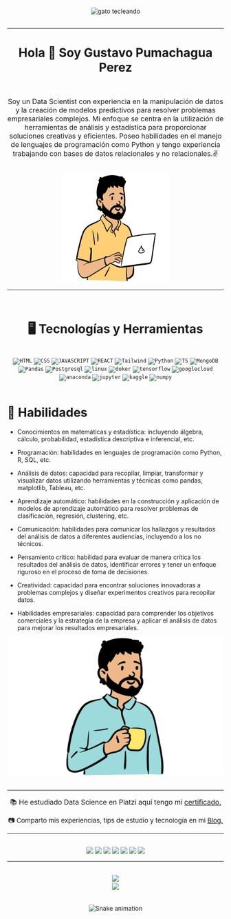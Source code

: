 </br>
<div align="center">
<img  src="./cat.gif" alt="gato tecleando"  width="250" height="250">
</div>
</br>

---

<div align="center">
<h1><b>Hola 👋 Soy Gustavo Pumachagua Perez </b></h1>
</div>
</br>

<div align="center" >
<p style="font-size: 16px;">Soy un Data Scientist con experiencia en la manipulación de datos y la creación de modelos predictivos para resolver problemas empresariales complejos. Mi enfoque se centra en la utilización de herramientas de análisis y estadística para proporcionar soluciones creativas y eficientes. Poseo habilidades en el manejo de lenguajes de programación como Python y tengo experiencia trabajando con bases de datos relacionales y no relacionales.✌</p>
</div>
</br>

<div align="center">
<img  src="./perfil1.svg" alt="gato tecleando"  width="250" height="250">
</div>

---

</br>
<div align="center">
  <h1><b>🖥️ Tecnologías y Herramientas</b></h1>
</div>
</br>

<div align="center">
<code><img width="40px" src="https://cdn.jsdelivr.net/gh/devicons/devicon/icons/html5/html5-original.svg" title = "HTML"/></code>
<code><img width="40px" src="https://cdn.jsdelivr.net/gh/devicons/devicon/icons/css3/css3-original.svg" title = "CSS"/></code>
<code><img width="40px" src="https://cdn.jsdelivr.net/gh/devicons/devicon/icons/javascript/javascript-original.svg" title = "JAVASCRIPT"/></code>
<code><img width="40px" src="https://cdn.jsdelivr.net/gh/devicons/devicon/icons/react/react-original.svg" title = "REACT"/></code>
<code><img width="40px" src="https://cdn.jsdelivr.net/gh/devicons/devicon/icons/tailwindcss/tailwindcss-plain.svg" title = "Tailwind"/></code>
<code><img width="40px" src="https://cdn.jsdelivr.net/gh/devicons/devicon/icons/python/python-original.svg" title = "Python"/></code>
<code><img width="40px" src="https://cdn.jsdelivr.net/gh/devicons/devicon/icons/typescript/typescript-original.svg" title = "TS"/></code>
<code><img width="40px" src="https://cdn.jsdelivr.net/gh/devicons/devicon/icons/mongodb/mongodb-original.svg" title = "MongoDB"/></code>
<code><img width="40px" src="https://cdn.jsdelivr.net/gh/devicons/devicon/icons/pandas/pandas-original.svg" title = "Pandas"/></code>
<code><img width="40px" src="https://cdn.jsdelivr.net/gh/devicons/devicon/icons/postgresql/postgresql-original.svg" title = "Postgresql"/></code>
<code><img width="40px" src="https://cdn.jsdelivr.net/gh/devicons/devicon/icons/linux/linux-original.svg" title = "linux"/></code>
<code><img width="40px" src="https://cdn.jsdelivr.net/gh/devicons/devicon/icons/docker/docker-original.svg" title = "doker"/></code>
<code><img width="40px" src="https://cdn.jsdelivr.net/gh/devicons/devicon/icons/tensorflow/tensorflow-original.svg" title = "tensorflow"/></code>
<code><img width="40px" src="https://cdn.jsdelivr.net/gh/devicons/devicon/icons/googlecloud/googlecloud-original.svg" title = "googlecloud"/></code>
<code><img width="40px" src="https://cdn.jsdelivr.net/gh/devicons/devicon/icons/anaconda/anaconda-original.svg" title = "anaconda"/></code>
<code><img width="40px" src="https://cdn.jsdelivr.net/gh/devicons/devicon/icons/jupyter/jupyter-original-wordmark.svg" title = "jupyter"/></code>
<code><img width="40px" src="https://cdn.jsdelivr.net/gh/devicons/devicon/icons/kaggle/kaggle-original.svg" title = "kaggle"/></code>
<code><img width="40px" src="https://cdn.jsdelivr.net/gh/devicons/devicon/icons/numpy/numpy-original.svg" title = "numpy"/></code>
</div>
</br>

# **📜 Habilidades**
* Conocimientos en matemáticas y estadística: incluyendo álgebra, cálculo, probabilidad, estadística descriptiva e inferencial, etc.

* Programación: habilidades en lenguajes de programación como Python, R, SQL, etc.

* Análisis de datos: capacidad para recopilar, limpiar, transformar y visualizar datos utilizando herramientas y técnicas como pandas, matplotlib, Tableau, etc.

* Aprendizaje automático: habilidades en la construcción y aplicación de modelos de aprendizaje automático para resolver problemas de clasificación, regresión, clustering, etc.

* Comunicación: habilidades para comunicar los hallazgos y resultados del análisis de datos a diferentes audiencias, incluyendo a los no técnicos.

* Pensamiento crítico: habilidad para evaluar de manera crítica los resultados del análisis de datos, identificar errores y tener un enfoque riguroso en el proceso de toma de decisiones.

* Creatividad: capacidad para encontrar soluciones innovadoras a problemas complejos y diseñar experimentos creativos para recopilar datos.

* Habilidades empresariales: capacidad para comprender los objetivos comerciales y la estrategia de la empresa y aplicar el análisis de datos para mejorar los resultados empresariales.

<div align="center">
<img  src="./perfil2.svg" alt="placeholder image">
</div>
</br>

---

<div align="center">
<p style="font-size: 16px;">📚 He estudiado Data Science en Platzi aquí tengo mi  <a href="https://platzi.com/p/gustavopumachagua/" target="_blank">certificado.</a> </p>
<p style="font-size: 15px;">📷 Comparto mis experiencias, tips de estudio y tecnología en mi <a href="https://www.notion.so/gussdev/Apuntes-3abec46a55c04b92ba7ea40f0ab117ba" target="_blank"  rel="nofollow">Blog.</a></p>
</div>

---

</br>
<div align="center">
<a href="https://www.instagram.com/guss.dev/" target="_blank"><img src="https://img.shields.io/badge/-Instagram-%23E4405F?style=for-the-badge&logo=instagram&logoColor=white" target="_blank"></a>
<a href = "mailto:rpumachaguahuertas@gmail.com"><img src="https://img.shields.io/badge/-Gmail-%23333?style=for-the-badge&logo=gmail&logoColor=white" target="_blank"></a>
<a href="https://twitter.com/Gussdev" target="_blank"><img src="https://img.shields.io/badge/Twitter-1DA1F2?style=for-the-badge&logo=twitter&logoColor=white" target="_blank"></a>
<a href="https://gusscode.vercel.app/" target="_blank"><img src="https://img.shields.io/badge/website-000000?style=for-the-badge&logo=About.me&logoColor=white" target="_blank"></a>
<a href="https://www.kaggle.com/gussdev" target="_blank"><img src="https://img.shields.io/badge/Kaggle-20BEFF?style=for-the-badge&logo=Kaggle&logoColor=white" target="_blank"></a>
<a href="https://open.spotify.com/user/12158138688?si=bd4531f86ea34cc5" target="_blank"><img src="https://img.shields.io/badge/Spotify-1ED760?&style=for-the-badge&logo=spotify&logoColor=white" target="_blank"></a>
<a href="https://www.notion.so/gussdev/Apuntes-3abec46a55c04b92ba7ea40f0ab117ba" target="_blank"><img src="https://img.shields.io/badge/Notion-000000?style=for-the-badge&logo=notion&logoColor=white" target="_blank"></a>

</div>

---

</br>
<div align="center">
<a href="https://github.com/gustavopumachagua">
  <img height="180em" src="https://github-readme-stats-eight-theta.vercel.app/api?username=gustavopumachagua&show_icons=true&theme=algolia&include_all_commits=true&count_private=true"/>
  </br>
  <img height="180em" src="https://github-readme-stats-eight-theta.vercel.app/api/top-langs/?username=gustavopumachagua&layout=compact&langs_count=8&theme=algolia"/>
</a>
</div>

</br>
<div align="center">

![Snake animation](https://github.com/danielbped/danielbped/blob/output/github-contribution-grid-snake.svg)

</div>
